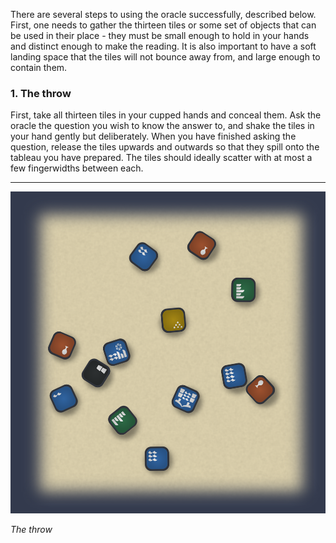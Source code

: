 There are several steps to using the oracle successfully, described below.  First, one needs to gather the thirteen tiles or some set of objects that can be used in their place - they must be small enough to hold in your hands and distinct enough to make the reading.  It is also important to have a soft landing space that the tiles will not bounce away from, and large enough to contain them.

### 1. The throw

First, take all thirteen tiles in your cupped hands and conceal them.  Ask the oracle the question you wish to know the answer to, and shake the tiles in your hand gently but deliberately.  When you have finished asking the question, release the tiles upwards and outwards so that they spill onto the tableau you have prepared.  The tiles should ideally scatter with at most a few fingerwidths between each.

---

![Method Step 1|600](/content/media/world/oracle/methodstep1.png)

_The throw_

